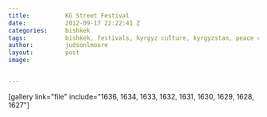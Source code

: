 ```yaml
---
title:			KG Street Festival
date:			2012-09-17 22:22:41 Z
categories:		bishkek
tags:			bishkek, festivals, kyrgyz culture, kyrgyzstan, peace corps, street festival
author:			judsonlmoore
layout:			post
image:			


---
```


[gallery link="file" include="1636, 1634, 1633, 1632, 1631, 1630, 1629, 1628, 1627"]

